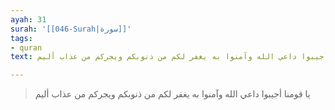 ```yaml
---
ayah: 31
surah: '[[046-Surah|سورة]]'
tags:
- quran
text: يا قومنا أجيبوا داعي الله وآمنوا به يغفر لكم من ذنوبكم ويجركم من عذاب أليم

---
```

> يا قومنا أجيبوا داعي الله وآمنوا به يغفر لكم من ذنوبكم ويجركم من عذاب أليم
